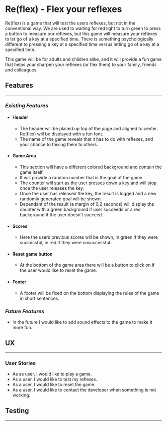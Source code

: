 # Re(flex) - Flex your reflexes
Re(flex) is a game that will test the users reflexes, but not in the conventional way. We are used to waiting for red light to turn green to press a button to measure our reflexes, but this game will measure your reflexes to let go of a key at a specified time. There is something psychologically different to pressing a key at a specified time versus letting go of a key at a specified time. 

This game will be for adults and children alike, and it will provide a fun game that helps your sharpen your reflexes (or flex them) to your family, friends and colleagues.

## Features
<hr>

### ___Existing Features___
 - #### __Header__
   - The header will be placed up top of the page and aligned to center. Re(flex) will be displayed with a fun font.
   - The name of the game reveals that it has to do with reflexes, and your chance to flexing them to others.

 - #### __Game Area__
   - This section will have a different colored background and contain the game itself.
   - It will provide a random number that is the goal of the game.
   - The counter will start as the user presses down a key and will stop once the user releases the key.
   - Once the user has released the key, the result is logged and a new randomly generated goal will be shown.
   - Dependant of the result (a margin of 0,2 seconds) will display the counter with a green background if user succeeds or a red background if the user doesn't succeed.

 - #### __Scores__
   - Here the users previous scores will be shown, in green if they were successful, in red if they were unsuccessful.

 - #### __Reset game button__
   - At the bottom of the game area there will be a button to click on if the user would like to reset the game.

 - #### __Footer__
   - A footer will be fixed on the bottom displaying the rules of the game in short sentences.

### ___Future Features___
- In the future I would like to add sound effects to the game to make it more fun.

## UX
<hr>

### __User Stories__
 - As as user, I would like to play a game.
 - As a user, I would like to test my reflexes.
 - As a user, I would like to reset the game.
 - As a user, I would like to contact the developer when something is not working.


## Testing
<hr>

###
